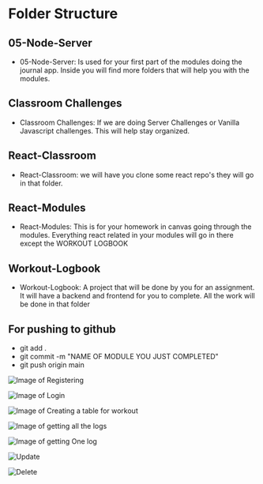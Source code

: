 # Folder Structure

## 05-Node-Server

- 05-Node-Server: Is used for your first part of the modules doing the journal app. Inside you will find more folders that will help you with the modules.

## Classroom Challenges

- Classroom Challenges: If we are doing Server Challenges or Vanilla Javascript challenges. This will help stay organized.

## React-Classroom

- React-Classroom: we will have you clone some react repo's they will go in that folder.

## React-Modules

- React-Modules: This is for your homework in canvas going through the modules. Everything react related in your modules will go in there except the WORKOUT LOGBOOK

## Workout-Logbook

- Workout-Logbook: A project that will be done by you for an assignment. It will have a backend and frontend for you to complete. All the work will be done in that folder

## For pushing to github

- git add .
- git commit -m "NAME OF MODULE YOU JUST COMPLETED"
- git push origin main


![Image of Registering](https://user-images.githubusercontent.com/82741663/128646844-e8baa477-2646-4b1e-9c6e-d5e7e3fa7bc3.png)


![Image of Login](https://user-images.githubusercontent.com/82741663/128646878-af68dbff-e74c-4d8c-91b4-341153f1f1f2.png)

![Image of Creating a table for workout](https://user-images.githubusercontent.com/82741663/128646910-a8b20e85-8c8f-48bf-94c9-1c6146d011d4.png)


![Image of getting all the logs](https://user-images.githubusercontent.com/82741663/128646933-65e0b4d4-4f67-4e99-bfc5-42809529c2da.png)

![Image of getting One log](https://user-images.githubusercontent.com/82741663/128646954-c103a7f3-feaa-43dc-bd76-1219d0b55003.png)

![Update](https://user-images.githubusercontent.com/82741663/128646970-71233028-fcbe-46e3-adc9-b635fb00c7f9.png)

![Delete](https://user-images.githubusercontent.com/82741663/128646990-6e061d37-12c7-4041-8fe1-c7f7b3efe353.png)




